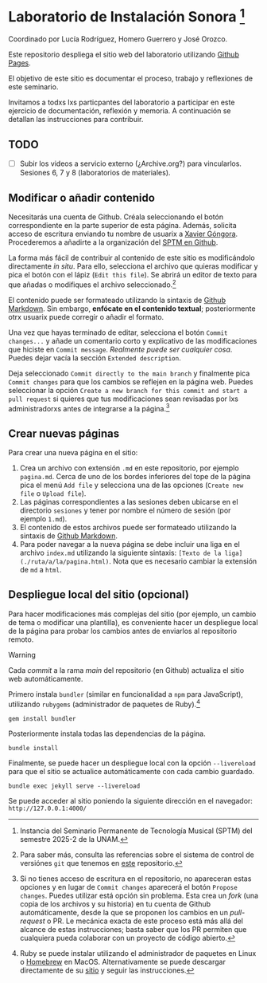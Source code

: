 # Laboratorio de Instalación Sonora [^sptm]

Coordinado por Lucía Rodríguez, Homero Guerrero y José Orozco.

Este repositorio despliega el sitio web del laboratorio utilizando
[Github Pages](https://docs.github.com/es/pages).

[^sptm]: Instancia del Seminario Permanente de Tecnología Musical (SPTM) del
semestre 2025-2 de la UNAM.

El objetivo de este sitio es documentar el proceso, trabajo y reflexiones de este
seminario.

Invitamos a todxs lxs particpantes del laboratorio a participar en este ejercicio
de documentación, reflexión y memoria.
A continuación se detallan las instrucciones para contribuir.

## TODO

+ [ ] Subir los videos a servicio externo (¿Archive.org?) para vincularlos. 
Sesiones 6, 7 y 8 (laboratorios de materiales).

## Modificar o añadir contenido

Necesitarás una cuenta de Github. Créala seleccionando el botón correspondiente
en la parte superior de esta página. Además, solicita acceso de escritura
enviando tu nombre de usuarix a
[Xavier Góngora](mailto:xavier.gongora@comunidad.unam.mx).
Procederemos a añadirte a la organización del
[SPTM en Github](https://github.com/sptm-unam).

La forma más fácil de contribuir al contenido de este sitio es modificándolo
directamente _in situ_. Para ello, selecciona el archivo que quieras modificar
y pica el botón con el lápiz (`Edit this file`).
Se abrirá un editor de texto para que añadas o modifiques el archivo
seleccionado.[^git]

[^git]: Para saber más, consulta las referencias sobre el sistema de control
de versiónes `git` que tenemos en
[este](https://github.com/sptm-unam/sptm-docs/blob/main/git_tutorial.md)
repositorio.

El contenido puede ser formateado utilizando la sintaxis de
[Github Markdown](https://docs.github.com/en/get-started/writing-on-github/getting-started-with-writing-and-formatting-on-github/basic-writing-and-formatting-syntax).
Sin embargo, **enfócate en el contenido textual**; posteriormente otrx usuarix
puede corregir o añadir el formato.

Una vez que hayas terminado de editar, selecciona el botón `Commit changes...`
y añade un comentario corto y explicativo de las modificaciones que hiciste
en `Commit message`. _Realmente puede ser cualquier cosa_. Puedes dejar vacía la
sección `Extended description`.

Deja seleccionado `Commit directly to the main branch` y finalmente pica
`Commit changes` para que los cambios se reflejen en la página web. Puedes
seleccionar la opción `Create a new branch for this commit and start a pull request`
si quieres que tus modificaciones sean revisadas por lxs administradorxs antes de
integrarse a la página.[^acceso]

[^acceso]: Si no tienes acceso de escritura en el repositorio, no apareceran estas
opciones y en lugar de `Commit changes` aparecerá el botón `Propose changes`.
Puedes utilizar está opción sin problema. Esta crea un _fork_ (una copia de
los archivos y su historia) en tu cuenta de Github automáticamente, desde la
que se proponen los cambios en un _pull-request_ o PR. Le mecánica exacta de
este proceso está más allá del alcance de estas instrucciones; basta saber que
los PR permiten que cualquiera pueda colaborar con un proyecto de código abierto.


## Crear nuevas páginas

Para crear una nueva página en el sitio:

1. Crea un archivo con extensión `.md` en este repositorio, por ejemplo `pagina.md`.
Cerca de uno de los bordes inferiores del tope de la página pica el menú `Add file`
y selecciona una de las opciones (`Create new file` o `Upload file`).
1. Las páginas correspondientes a las sesiones deben ubicarse en el directorio `sesiones`
  y tener por nombre el número de sesión (por ejemplo `1.md`).
1. El contenido de estos archivos puede ser formateado utilizando la sintaxis de
[Github Markdown](https://docs.github.com/en/get-started/writing-on-github/getting-started-with-writing-and-formatting-on-github/basic-writing-and-formatting-syntax).
1. Para poder navegar a la nueva página se debe incluir una liga en el archivo `index.md` utilizando la siguiente sintaxis:
`[Texto de la liga](./ruta/a/la/pagina.html)`.
Nota que es necesario cambiar la extensión de `md` a `html`.

## Despliegue local del sitio (opcional)

Para hacer modificaciones más complejas del sitio (por ejemplo, un cambio de tema
o modificar una plantilla), es conveniente hacer un despliegue local de la página
para probar los cambios antes de enviarlos al repositorio remoto.

> [!WARNING]
> Cada _commit_ a la rama _main_ del repositorio (en Github)
> actualiza el sitio web automáticamente.

Primero instala `bundler` (similar en funcionalidad a `npm` para JavaScript),
utilizando `rubygems` (administrador de paquetes de Ruby).[^ruby]

[^ruby]: Ruby se puede instalar utilizando el administrador de paquetes en Linux
  o [Homebrew](https://brew.sh/) en MacOS.
  Alternativamente se puede descargar directamente de su
  [sitio](https://rubygems.org/pages/download)
  y seguir las instrucciones.

``` shell
gem install bundler
```

Posteriormente instala todas las dependencias de la página.

``` shell
bundle install
```

Finalmente, se puede hacer un despliegue local con la opción `--livereload` para
que el sitio se actualice automáticamente con cada cambio guardado.

``` shell
bundle exec jekyll serve --livereload
```

Se puede acceder al sitio poniendo la siguiente dirección en el navegador:
`http://127.0.0.1:4000/`
